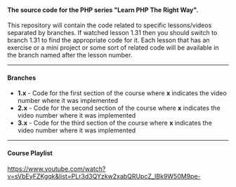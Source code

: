 #### The source code for the PHP series "Learn PHP The Right Way".

This repository will contain the code related to specific lessons/videos separated by branches. If watched lesson 1.31 then you should switch to branch 1.31 to find the appropriate code for it. Each lesson that has an exercise or a mini project or some sort of related code will be available in the branch named after the lesson number.

--- 
#### Branches
* **1.x** - Code for the first section of the course where **x** indicates the video number where it was implemented
* **2.x** - Code for the second section of the course where **x** indicates the video number where it was implemented
* **3.x** - Code for the third section of the course where **x** indicates the video number where it was implemented

---
#### Course Playlist
https://www.youtube.com/watch?v=sVbEyFZKgqk&list=PLr3d3QYzkw2xabQRUpcZ_IBk9W50M9pe-
